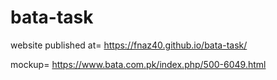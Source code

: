 # bata-task

website published at= https://fnaz40.github.io/bata-task/

mockup=   https://www.bata.com.pk/index.php/500-6049.html
